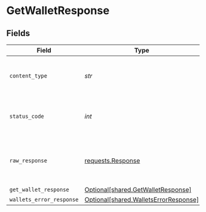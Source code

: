 # GetWalletResponse


## Fields

| Field                                                                                 | Type                                                                                  | Required                                                                              | Description                                                                           |
| ------------------------------------------------------------------------------------- | ------------------------------------------------------------------------------------- | ------------------------------------------------------------------------------------- | ------------------------------------------------------------------------------------- |
| `content_type`                                                                        | *str*                                                                                 | :heavy_check_mark:                                                                    | HTTP response content type for this operation                                         |
| `status_code`                                                                         | *int*                                                                                 | :heavy_check_mark:                                                                    | HTTP response status code for this operation                                          |
| `raw_response`                                                                        | [requests.Response](https://requests.readthedocs.io/en/latest/api/#requests.Response) | :heavy_check_mark:                                                                    | Raw HTTP response; suitable for custom response parsing                               |
| `get_wallet_response`                                                                 | [Optional[shared.GetWalletResponse]](../../models/shared/getwalletresponse.md)        | :heavy_minus_sign:                                                                    | Wallet                                                                                |
| `wallets_error_response`                                                              | [Optional[shared.WalletsErrorResponse]](../../models/shared/walletserrorresponse.md)  | :heavy_minus_sign:                                                                    | Error                                                                                 |